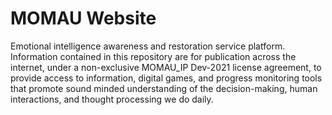 # MOMAU Website
Emotional intelligence awareness and restoration service platform.
Information contained in this repository are for publication across the internet, under a non-exclusive MOMAU_IP Dev-2021 license agreement, to provide access to information, digital games, and progress monitoring tools that promote sound minded understanding of the decision-making, human interactions, and thought processing we do daily.
